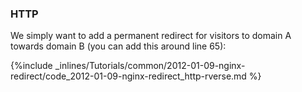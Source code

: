 <!-- usedin: [ _legacy_docker/Tutorials] - post: -->


### HTTP
We simply want to add a permanent redirect for visitors to domain A towards domain B (you can add this around line 65):



{%include _inlines/Tutorials/common/2012-01-09-nginx-redirect/code_2012-01-09-nginx-redirect_http-rverse.md %}




